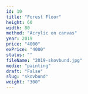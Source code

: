 ```yaml
---
id: 10
title: "Forest Floor"
height: 60
width: 80
method: "Acrylic on canvas"
year: 2019
price: "4000"
exPrice: "4000"
status: ""
fileName: "2019-skovbund.jpg"
medie: "painting"
draft: "False"
slug: "skovbund"
weight: "300"
---
```

